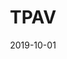 ---
title: TPAV
date: "2019-10-01"
path: "/portfolio/tpav"
websiteurl: ''
thumbnail: ../media/tpav/thumbnail.jpg
heroimage: ../media/tpav/heroimage.png
projectDescription: The client needed a website which would allow them to showcase the amount of unpaid overtime their members are working. I chose to adopt the framework Utility Creative had in place for website builds to ensure the wider team could support the website going forward.
projectImage: ''
techStack:
  - TWIG
  - HTML
  - SCSS
  - Firebase
  - Gulp
  - Sketch
  - Adobe Illustrator
position: Freelance Frontend Developer at Utility Creative
---